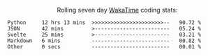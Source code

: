 <!--<p align="center">
  <img width="auto" src ="https://github-readme-stats.vercel.app/api/top-langs/?username=syrkis&layout=compact&hide_border=true&theme=darcula&bg_color=00000000&langs_count=6&hide=jupyter%20notebook,JavaScript,HTML" width = 400>
      <img src ="https://github-readme-streak-stats.herokuapp.com?user=syrkis&theme=darcula&hide_border=true&background=FFFFFF00" width = 400>

</p>-->
<p align="center">Rolling seven day <a href='https://wakatime.com/'> WakaTime</a> coding stats:</p>
<!--START_SECTION:waka-->

```text
Python     12 hrs 13 mins  >>>>>>>>>>>>>>>>>>>>>>>--   90.72 %
JSON       42 mins         >------------------------   05.24 %
Svelte     25 mins         >------------------------   03.21 %
Markdown   6 mins          -------------------------   00.82 %
Other      0 secs          -------------------------   00.01 %
```

<!--END_SECTION:waka-->
